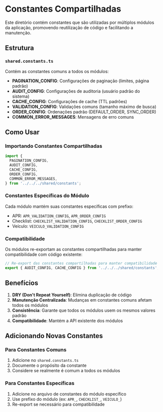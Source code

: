 # Constantes Compartilhadas

Este diretório contém constantes que são utilizadas por múltiplos módulos da aplicação, promovendo
reutilização de código e facilitando a manutenção.

## Estrutura

### `shared.constants.ts`

Contém as constantes comuns a todos os módulos:

- **PAGINATION_CONFIG**: Configurações de paginação (limites, página padrão)
- **AUDIT_CONFIG**: Configurações de auditoria (usuário padrão do sistema)
- **CACHE_CONFIG**: Configurações de cache (TTL padrões)
- **VALIDATION_CONFIG**: Validações comuns (tamanho máximo de busca)
- **ORDER_CONFIG**: Ordenações padrão (DEFAULT_ORDER, SYNC_ORDER)
- **COMMON_ERROR_MESSAGES**: Mensagens de erro comuns

## Como Usar

### Importando Constantes Compartilhadas

```typescript
import {
  PAGINATION_CONFIG,
  AUDIT_CONFIG,
  CACHE_CONFIG,
  ORDER_CONFIG,
  COMMON_ERROR_MESSAGES,
} from '../../../shared/constants';
```

### Constantes Específicas do Módulo

Cada módulo mantém suas constantes específicas com prefixo:

- APR: `APR_VALIDATION_CONFIG`, `APR_ORDER_CONFIG`
- Checklist: `CHECKLIST_VALIDATION_CONFIG`, `CHECKLIST_ORDER_CONFIG`
- Veículo: `VEICULO_VALIDATION_CONFIG`

### Compatibilidade

Os módulos re-exportam as constantes compartilhadas para manter compatibilidade com código
existente:

```typescript
// Re-export das constantes compartilhadas para manter compatibilidade
export { AUDIT_CONFIG, CACHE_CONFIG } from '../../../shared/constants';
```

## Benefícios

1. **DRY (Don't Repeat Yourself)**: Elimina duplicação de código
2. **Manutenção Centralizada**: Mudanças em constantes comuns afetam todos os módulos
3. **Consistência**: Garante que todos os módulos usem os mesmos valores padrão
4. **Compatibilidade**: Mantém a API existente dos módulos

## Adicionando Novas Constantes

### Para Constantes Comuns

1. Adicione no `shared.constants.ts`
2. Documente o propósito da constante
3. Considere se realmente é comum a todos os módulos

### Para Constantes Específicas

1. Adicione no arquivo de constantes do módulo específico
2. Use prefixo do módulo (ex: `APR_`, `CHECKLIST_`, `VEICULO_`)
3. Re-export se necessário para compatibilidade
